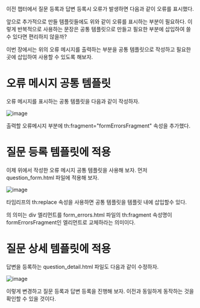 이전 챕터에서 질문 등록과 답변 등록시 오류가 발생하면 다음과 같이 오류를 표시했다.



앞으로 추가적으로 만들 템플릿들에도 위와 같이 오류를 표시하는 부분이 필요하다. 이렇게 반복적으로 사용하는 문장은 공통 템플릿으로 만들고 필요한 부분에 삽입하여 쓸 수 있다면 편리하지 않을까?

이번 장에서는 위의 오류 메시지를 출력하는 부분을 공통 템플릿으로 작성하고 필요한 곳에 삽입하여 사용할 수 있도록 해보자.

# 오류 메시지 공통 템플릿

오류 메시지를 표시하는 공통 템플릿을 다음과 같이 작성하자.

![image](https://user-images.githubusercontent.com/74352543/221486713-714010d4-cc84-4d80-8377-d421af33fca0.png)

출력할 오류메시지 부분에 th:fragment="formErrorsFragment" 속성을 추가했다.

# 질문 등록 템플릿에 적용

이제 위에서 작성한 오류 메시지 공통 템플릿을 사용해 보자. 먼저 question_form.html 파일에 적용해 보자.

![image](https://user-images.githubusercontent.com/74352543/221487017-ac114d12-2021-4ae1-b7c7-fe7961874f43.png)

타임리프의 th:replace 속성을 사용하면 공통 템플릿을 템플릿 내에 삽입할수 있다. <div th:replace="~{form_errors :: formErrorsFragment}"></div> 의 의미는 div 엘리먼트를 form_errors.html 파일의 th:fragment 속성명이 formErrorsFragment인 엘리먼트로 교체하라는 의미이다.

# 질문 상세 템플릿에 적용

답변을 등록하는 question_detail.html 파일도 다음과 같이 수정하자.

![image](https://user-images.githubusercontent.com/74352543/221487071-37cfc3ce-92cc-4ee2-a6e8-8f8604d517ae.png)

이렇게 변경하고 질문 등록과 답변 등록을 진행해 보자. 이전과 동일하게 동작하는 것을 확인할 수 있을 것이다.
